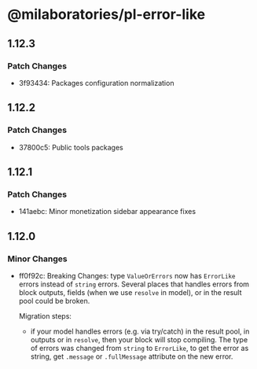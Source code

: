 # @milaboratories/pl-error-like

## 1.12.3

### Patch Changes

- 3f93434: Packages configuration normalization

## 1.12.2

### Patch Changes

- 37800c5: Public tools packages

## 1.12.1

### Patch Changes

- 141aebc: Minor monetization sidebar appearance fixes

## 1.12.0

### Minor Changes

- ff0f92c: Breaking Changes:
  type `ValueOrErrors` now has `ErrorLike` errors instead of `string` errors.
  Several places that handles errors from block outputs, fields (when we use `resolve` in model), or in the result pool could be broken.

  Migration steps:

  - if your model handles errors (e.g. via try/catch) in the result pool, in outputs or in `resolve`, then your block will stop compiling. The type of errors was changed from `string` to `ErrorLike`, to get the error as string, get `.message` or `.fullMessage` attribute on the new error.
